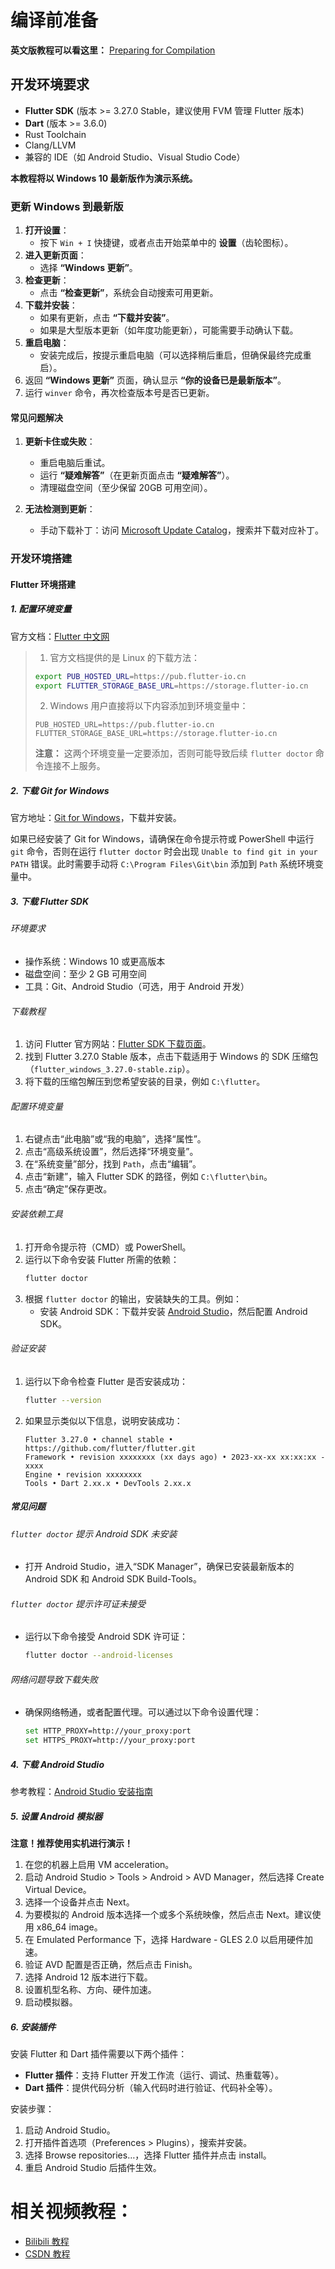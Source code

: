 # 编译前准备
**英文版教程可以看这里：** [Preparing for Compilation](https://separated-taleggio-799.notion.site/Preparing-for-Compilation-1b8c821da82580a38b7fe1ec501f7ddb)

## 开发环境要求
- **Flutter SDK** (版本 >= 3.27.0 Stable，建议使用 FVM 管理 Flutter 版本)
- **Dart** (版本 >= 3.6.0)
- Rust Toolchain
- Clang/LLVM
- 兼容的 IDE（如 Android Studio、Visual Studio Code）

**本教程将以 Windows 10 最新版作为演示系统。**

### 更新 Windows 到最新版
1. **打开设置**：
   - 按下 `Win + I` 快捷键，或者点击开始菜单中的 **设置**（齿轮图标）。
2. **进入更新页面**：
   - 选择 **“Windows 更新”**。
3. **检查更新**：
   - 点击 **“检查更新”**，系统会自动搜索可用更新。
4. **下载并安装**：
   - 如果有更新，点击 **“下载并安装”**。
   - 如果是大型版本更新（如年度功能更新），可能需要手动确认下载。
5. **重启电脑**：
   - 安装完成后，按提示重启电脑（可以选择稍后重启，但确保最终完成重启）。
6. 返回 **“Windows 更新”** 页面，确认显示 **“你的设备已是最新版本”**。
7. 运行 `winver` 命令，再次检查版本号是否已更新。

#### **常见问题解决**
1. **更新卡住或失败**：
   - 重启电脑后重试。
   - 运行 **“疑难解答”**（在更新页面点击 **“疑难解答”**）。
   - 清理磁盘空间（至少保留 20GB 可用空间）。

2. **无法检测到更新**：
   - 手动下载补丁：访问 [Microsoft Update Catalog](https://www.catalog.update.microsoft.com/)，搜索并下载对应补丁。

### 开发环境搭建
#### **Flutter 环境搭建**
##### 1. 配置环境变量
官方文档：[Flutter 中文网](https://flutterchina.club/)
> 1. 官方文档提供的是 Linux 的下载方法：
> ```bash
> export PUB_HOSTED_URL=https://pub.flutter-io.cn
> export FLUTTER_STORAGE_BASE_URL=https://storage.flutter-io.cn
> ```
> 2. Windows 用户直接将以下内容添加到环境变量中：
> ```
> PUB_HOSTED_URL=https://pub.flutter-io.cn
> FLUTTER_STORAGE_BASE_URL=https://storage.flutter-io.cn
> ```
> **注意：** 这两个环境变量一定要添加，否则可能导致后续 `flutter doctor` 命令连接不上服务。

##### 2. 下载 Git for Windows
官方地址：[Git for Windows](https://git-scm.com/download/win)，下载并安装。

如果已经安装了 Git for Windows，请确保在命令提示符或 PowerShell 中运行 `git` 命令，否则在运行 `flutter doctor` 时会出现 `Unable to find git in your PATH` 错误。此时需要手动将 `C:\Program Files\Git\bin` 添加到 `Path` 系统环境变量中。

##### 3. 下载 Flutter SDK
###### 环境要求
- 操作系统：Windows 10 或更高版本
- 磁盘空间：至少 2 GB 可用空间
- 工具：Git、Android Studio（可选，用于 Android 开发）

###### 下载教程
1. 访问 Flutter 官方网站：[Flutter SDK 下载页面](https://flutter.dev/docs/get-started/install/windows)。
2. 找到 Flutter 3.27.0 Stable 版本，点击下载适用于 Windows 的 SDK 压缩包（`flutter_windows_3.27.0-stable.zip`）。
3. 将下载的压缩包解压到您希望安装的目录，例如 `C:\flutter`。

###### 配置环境变量
1. 右键点击“此电脑”或“我的电脑”，选择“属性”。
2. 点击“高级系统设置”，然后选择“环境变量”。
3. 在“系统变量”部分，找到 `Path`，点击“编辑”。
4. 点击“新建”，输入 Flutter SDK 的路径，例如 `C:\flutter\bin`。
5. 点击“确定”保存更改。

###### 安装依赖工具
1. 打开命令提示符（CMD）或 PowerShell。
2. 运行以下命令安装 Flutter 所需的依赖：
   ```bash
   flutter doctor
   ```
3. 根据 `flutter doctor` 的输出，安装缺失的工具。例如：
   - 安装 Android SDK：下载并安装 [Android Studio](https://developer.android.com/studio)，然后配置 Android SDK。

###### 验证安装
1. 运行以下命令检查 Flutter 是否安装成功：
   ```bash
   flutter --version
   ```
2. 如果显示类似以下信息，说明安装成功：
   ```
   Flutter 3.27.0 • channel stable • https://github.com/flutter/flutter.git
   Framework • revision xxxxxxxx (xx days ago) • 2023-xx-xx xx:xx:xx -xxxx
   Engine • revision xxxxxxxx
   Tools • Dart 2.xx.x • DevTools 2.xx.x
   ```

##### 常见问题
###### `flutter doctor` 提示 Android SDK 未安装
- 打开 Android Studio，进入“SDK Manager”，确保已安装最新版本的 Android SDK 和 Android SDK Build-Tools。

###### `flutter doctor` 提示许可证未接受
- 运行以下命令接受 Android SDK 许可证：
  ```bash
  flutter doctor --android-licenses
  ```

###### 网络问题导致下载失败
- 确保网络畅通，或者配置代理。可以通过以下命令设置代理：
  ```bash
  set HTTP_PROXY=http://your_proxy:port
  set HTTPS_PROXY=http://your_proxy:port
  ```

##### 4. 下载 Android Studio
参考教程：[Android Studio 安装指南](https://blog.csdn.net/weixin_45143788/article/details/127498365)

##### 5. 设置 Android 模拟器
**注意！推荐使用实机进行演示！**
1. 在您的机器上启用 VM acceleration。
2. 启动 Android Studio > Tools > Android > AVD Manager，然后选择 Create Virtual Device。
3. 选择一个设备并点击 Next。
4. 为要模拟的 Android 版本选择一个或多个系统映像，然后点击 Next。建议使用 x86_64 image。
5. 在 Emulated Performance 下，选择 Hardware - GLES 2.0 以启用硬件加速。
6. 验证 AVD 配置是否正确，然后点击 Finish。
7. 选择 Android 12 版本进行下载。
8. 设置机型名称、方向、硬件加速。
9. 启动模拟器。

##### 6. 安装插件
安装 Flutter 和 Dart 插件需要以下两个插件：
- **Flutter 插件**：支持 Flutter 开发工作流（运行、调试、热重载等）。
- **Dart 插件**：提供代码分析（输入代码时进行验证、代码补全等）。

安装步骤：
1. 启动 Android Studio。
2. 打开插件首选项（Preferences > Plugins），搜索并安装。
3. 选择 Browse repositories…，选择 Flutter 插件并点击 install。
4. 重启 Android Studio 后插件生效。

# 相关视频教程：
- [Bilibili 教程](https://www.bilibili.com/video/BV1ag411M7VG/?spm_id_from=333.788.recommend_more_video.1)
- [CSDN 教程](https://blog.csdn.net/qq_40976321/article/details/121806555)